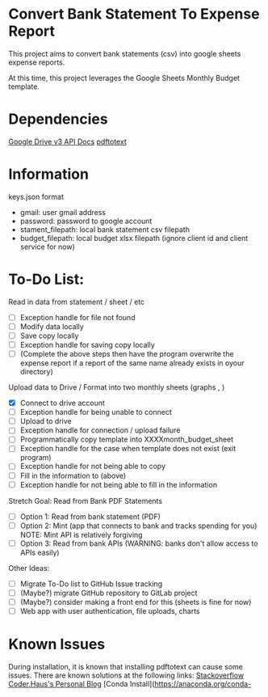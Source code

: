 # Convert Bank Statement To Expense Report

This project aims to convert bank statements (csv) into google sheets expense reports.

At this time, this project leverages the Google Sheets Monthly Budget template.

# Dependencies
[Google Drive v3 API Docs](https://developers.google.com/drive/api/v3/reference/)
[pdftotext](https://pypi.org/project/pdftotext/)

# Information

keys.json format
- gmail: user gmail address
- password: password to google account
- stament_filepath: local bank statement csv filepath
- budget_filepath: local budget xlsx filepath
(ignore client id and client service for now)
  
# To-Do List: 

Read in data from statement / sheet / etc
- [ ] Exception handle for file not found 
- [ ] Modify data locally
- [ ] Save copy locally
- [ ] Exception handle for saving copy locally
- [ ] (Complete the above steps then have the program overwrite the expense report if a report of the same name already exists in oyour directory)
  
Upload data to Drive / Format into two monthly sheets (graphs , )
- [x] Connect to drive account
- [ ] Exception handle for being unable to connect
- [ ] Upload to drive
- [ ] Exception handle for connection / upload failure
- [ ] Programmatically copy template into XXXXmonth_budget_sheet
- [ ] Exception handle for the case when template does not exist (exit program)
- [ ] Exception handle for not being able to copy
- [ ] Fill in the information to (above)
- [ ] Exception handle for not being able to fill in the information 

Stretch Goal: Read from Bank PDF Statements
- [ ] Option 1: Read from bank statement (PDF)
- [ ] Option 2: Mint (app that connects to bank and tracks spending for you)
  NOTE: Mint API is relatively forgiving
- [ ] Option 3: Read from bank APIs (WARNING: banks don't allow access to APIs easily)

Other Ideas:
- [ ] Migrate To-Do list to GitHub Issue tracking
- [ ] (Maybe?) migrate GitHub repository to GitLab project
- [ ] (Maybe?) consider making a front end for this (sheets is fine for now)
- [ ] Web app with user authentication, file uploads, charts

# Known Issues
During installation, it is known that installing pdftotext can cause some issues. There are known solutions at the following links:
[Stackoverflow](https://stackoverflow.com/a/58139729)
[Coder.Haus's Personal Blog](https://coder.haus/2019/09/27/installing-pdftotext-through-pip-on-windows-10/)
[Conda Install](https://anaconda.org/conda-

